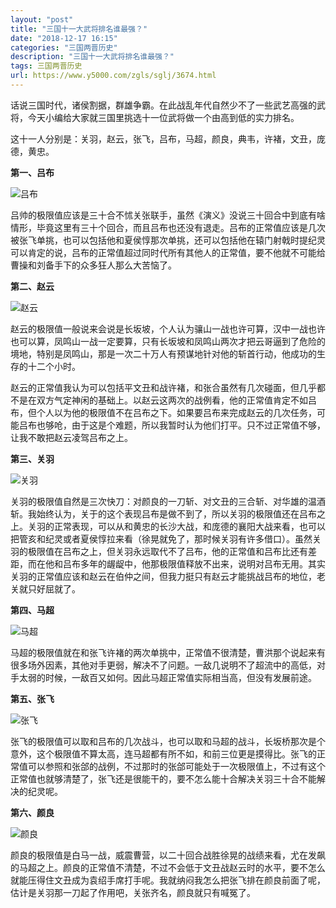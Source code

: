 ```yaml
---
layout: "post"
title: "三国十一大武将排名谁最强？"
date: "2018-12-17 16:15"
categories: "三国两晋历史"
description: "三国十一大武将排名谁最强？"
tags: 三国两晋历史
url: https://www.y5000.com/zgls/sglj/3674.html
---
```






话说三国时代，诸侯割据，群雄争霸。在此战乱年代自然少不了一些武艺高强的武将，今天小编给大家就三国里挑选十一位武将做一个由高到低的实力排名。

这十一人分别是：关羽，赵云，张飞，吕布，马超，颜良，典韦，许褚，文丑，庞德，黄忠。

**第一、吕布**

![吕布](/uploads/allimg/161020/8-1610201000423O.PNG)

吕帅的极限值应该是三十合不怵关张联手，虽然《演义》没说三十回合中到底有啥情形，毕竟这里有三十个回合，而且吕布也还没有退走。吕布的正常值应该是几次被张飞单挑，也可以包括他和夏侯惇那次单挑，还可以包括他在辕门射戟时提纪灵可以肯定的说，吕布的正常值超过同时代所有其他人的正常值，要不他就不可能给曹操和刘备手下的众多狂人那么大苦恼了。

**第二、赵云**

![赵云](/uploads/allimg/161020/8-16102010005AT.PNG)

赵云的极限值一般说来会说是长坂坡，个人认为骧山一战也许可算，汉中一战也许也可以算，凤鸣山一战一定要算，只有长坂坡和凤鸣山两次才把云哥逼到了危险的境地，特别是凤鸣山，那是一次二十万人有预谋地针对他的斩首行动，他成功的生存的十二个小时。

赵云的正常值我认为可以包括平文丑和战许褚，和张合虽然有几次碰面，但几乎都不是在双方气定神闲的基础上。以赵云这两次的战例看，他的正常值肯定不如吕布，但个人以为他的极限值不在吕布之下。如果要吕布来完成赵云的几次任务，可能吕布也够呛，由于这是个难题，所以我暂时认为他们打平。只不过正常值不够，让我不敢把赵云凌驾吕布之上。

**第三、关羽**

![关羽](/uploads/allimg/161020/8-161020100150438.PNG)

关羽的极限值自然是三次快刀：对颜良的一刀斩、对文丑的三合斩、对华雄的温酒斩。我始终认为，关于的这个表现吕布是做不到了，所以关羽的极限值还在吕布之上。关羽的正常表现，可以从和黄忠的长沙大战，和庞德的襄阳大战来看，也可以把管亥和纪灵或者夏侯惇拉来看（徐晃就免了，那时候关羽有许多借口）。虽然关羽的极限值在吕布之上，但关羽永远取代不了吕布，他的正常值和吕布比还有差距，而在他和吕布多年的龌龊中，他那极限值释放不出来，说明对吕布无用。其实关羽的正常值应该和赵云在伯仲之间，但我力挺只有赵云才能挑战吕布的地位，老关就只好屈就了。

**第四、马超**

![马超](/uploads/allimg/161020/8-16102010024I13.PNG)

马超的极限值就在和张飞许褚的两次单挑中，正常值不很清楚，曹洪那个说起来有很多场外因素，其他对手更弱，解决不了问题。一敌几说明不了超流中的高低，对手太弱的时候，一敌百又如何。因此马超正常值实际相当高，但没有发展前途。

**第五、张飞**

![张飞](/uploads/allimg/161020/8-1610201003041W.PNG)

张飞的极限值可以取和吕布的几次战斗，也可以取和马超的战斗，长坂桥那次是个意外，这个极限值不算太高，连马超都有所不如，和前三位更是摸得比。张飞的正常值可以参照和张郃的战例，不过那时的张郃可能处于一次极限值上，不过有这个正常值也就够清楚了，张飞还是很能干的，要不怎么能十合解决关羽三十合不能解决的纪灵呢。

**第六、颜良**

![颜良](/uploads/allimg/161020/8-161020100329292.PNG)

颜良的极限值是白马一战，威震曹营，以二十回合战胜徐晃的战绩来看，尤在发飙的马超之上。颜良的正常值不清楚，不过不会低于文丑战赵云时的水平，要不怎么就能压得住文丑成为袁绍手席打手呢。我就纳闷我怎么把张飞排在颜良前面了呢，估计是关羽那一刀起了作用吧，关张齐名，颜良就只有喊冤了。
